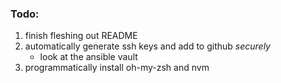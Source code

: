 ### Todo:
1. finish fleshing out README
1. automatically generate ssh keys and add to github _securely_
    - look at the ansible vault
1. programmatically install oh-my-zsh and nvm